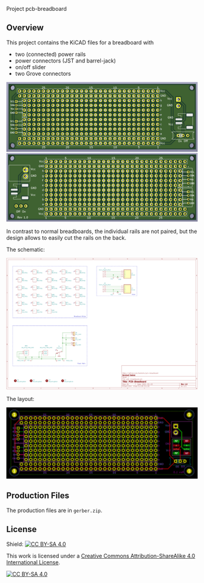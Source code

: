 Project pcb-breadboard

Overview
--------

This project contains the KiCAD files for a breadboard with

  - two (connected) power rails
  - power connectors (JST and barrel-jack)
  - on/off slider
  - two Grove connectors

![](pcb-3d-top.png)
![](pcb-3d-bottom.png)

In contrast to normal breadboards, the individual rails are not
paired, but the design allows to easily cut the rails on the back.

The schematic:

![](schematic.png)


The layout:

![](layout.png)


Production Files
----------------

The production files are in `gerber.zip`.


License
-------

Shield: [![CC BY-SA 4.0][cc-by-sa-shield]][cc-by-sa]

This work is licensed under a
[Creative Commons Attribution-ShareAlike 4.0 International
License][cc-by-sa].

[![CC BY-SA 4.0][cc-by-sa-image]][cc-by-sa]

[cc-by-sa]: http://creativecommons.org/licenses/by-sa/4.0/
[cc-by-sa-image]: https://licensebuttons.net/l/by-sa/4.0/88x31.png
[cc-by-sa-shield]:
https://img.shields.io/badge/License-CC%20BY--SA%204.0-lightgrey.svg
